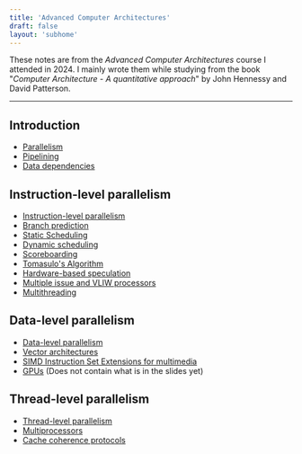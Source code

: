 ```yaml
---
title: 'Advanced Computer Architectures'
draft: false
layout: 'subhome'
---
```


These notes are from the *Advanced Computer Architectures* course I attended in 2024. I mainly wrote them while studying from the book "*Computer Architecture - A quantitative approach*" by John Hennessy and David Patterson.

---

## Introduction

- [Parallelism](aca24-parallelism)
- [Pipelining](aca24-pipelining)
- [Data dependencies](aca24-data-dependencies)

## Instruction-level parallelism

- [Instruction-level parallelism](aca24-ilp)
- [Branch prediction](aca24-branch-prediction)
- [Static Scheduling](aca24-static-scheduling)
- [Dynamic scheduling](aca24-dynamic-scheduling)
- [Scoreboarding](aca24-scoreboarding)
- [Tomasulo's Algorithm](aca24-tomasulo)
- [Hardware-based speculation](aca24-hw-speculation)
- [Multiple issue and VLIW processors](aca24-multiple-issue-vliw)
- [Multithreading](aca24-multithreading)

## Data-level parallelism

- [Data-level parallelism](aca24-dlp)
- [Vector architectures](aca24-vector)
- [SIMD Instruction Set Extensions for multimedia](aca24-simd-ise)
- [GPUs](aca24-gpu) (Does not contain what is in the slides yet)

## Thread-level parallelism

- [Thread-level parallelism](aca24-tlp)
- [Multiprocessors](aca24-multiprocessors)
- [Cache coherence protocols](aca24-cache)
